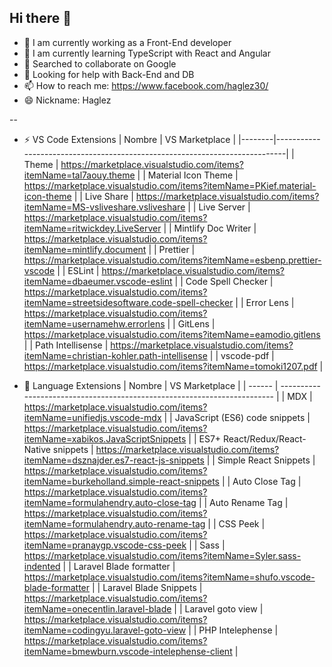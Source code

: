 ## Hi there 👋

- 🔭 I am currently working as a Front-End developer
- 🌱 I am currently learning TypeScript with React and Angular
- 👯 Searched to collaborate on Google
- 🤔 Looking for help with Back-End and DB
- 📫 How to reach me: https://www.facebook.com/haglez30/
- 😄 Nickname: Haglez

--

- ⚡ VS Code Extensions
  | Nombre | VS Marketplace |
  |--------|----------------------------------------------------------------------------|
  | Theme | https://marketplace.visualstudio.com/items?itemName=tal7aouy.theme |
  | Material Icon Theme | https://marketplace.visualstudio.com/items?itemName=PKief.material-icon-theme |
  | Live Share | https://marketplace.visualstudio.com/items?itemName=MS-vsliveshare.vsliveshare |
  | Live Server | https://marketplace.visualstudio.com/items?itemName=ritwickdey.LiveServer |
  | Mintlify Doc Writer | https://marketplace.visualstudio.com/items?itemName=mintlify.document |
  | Prettier | https://marketplace.visualstudio.com/items?itemName=esbenp.prettier-vscode |
  | ESLint | https://marketplace.visualstudio.com/items?itemName=dbaeumer.vscode-eslint |
  | Code Spell Checker | https://marketplace.visualstudio.com/items?itemName=streetsidesoftware.code-spell-checker |
  | Error Lens | https://marketplace.visualstudio.com/items?itemName=usernamehw.errorlens |
  | GitLens | https://marketplace.visualstudio.com/items?itemName=eamodio.gitlens |
  | Path Intellisense | https://marketplace.visualstudio.com/items?itemName=christian-kohler.path-intellisense |
  | vscode-pdf | https://marketplace.visualstudio.com/items?itemName=tomoki1207.pdf |

- 👅 Language Extensions
  | Nombre | VS Marketplace |
  | ------ | ------------------------------------------------------------------------ |
  | MDX | https://marketplace.visualstudio.com/items?itemName=unifiedjs.vscode-mdx |
  | JavaScript (ES6) code snippets | https://marketplace.visualstudio.com/items?itemName=xabikos.JavaScriptSnippets |
  | ES7+ React/Redux/React-Native snippets | https://marketplace.visualstudio.com/items?itemName=dsznajder.es7-react-js-snippets |
  | Simple React Snippets | https://marketplace.visualstudio.com/items?itemName=burkeholland.simple-react-snippets |
  | Auto Close Tag | https://marketplace.visualstudio.com/items?itemName=formulahendry.auto-close-tag |
  | Auto Rename Tag | https://marketplace.visualstudio.com/items?itemName=formulahendry.auto-rename-tag |
  | CSS Peek | https://marketplace.visualstudio.com/items?itemName=pranaygp.vscode-css-peek |
  | Sass | https://marketplace.visualstudio.com/items?itemName=Syler.sass-indented |
  | Laravel Blade formatter | https://marketplace.visualstudio.com/items?itemName=shufo.vscode-blade-formatter |
  | Laravel Blade Snippets | https://marketplace.visualstudio.com/items?itemName=onecentlin.laravel-blade |
  | Laravel goto view | https://marketplace.visualstudio.com/items?itemName=codingyu.laravel-goto-view |
  | PHP Intelephense | https://marketplace.visualstudio.com/items?itemName=bmewburn.vscode-intelephense-client |
